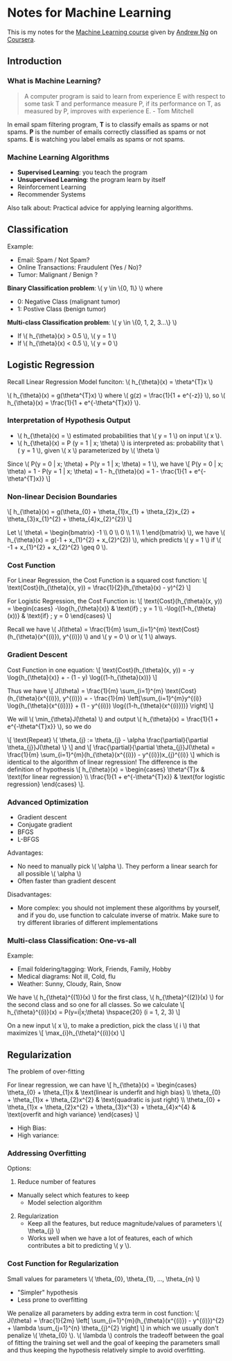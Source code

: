 # Notes for Machine Learning #

This is my notes for the [Machine Learning course](http://class.coursera.org/ml-003/) given by [Andrew Ng](http://ai.stanford.edu/~ang/) on [Coursera](http://www.coursera.org).

## Introduction ##

### What is Machine Learning? ###

> A computer program is said to learn from experience E with respect to some task T and performance measure P, if its performance on T, as measured by P, improves with experience E. - Tom Mitchell

In email spam filtering program, **T** is to classify emails as spams or not spams. **P** is the number of emails correctly classified as spams or not spams. **E** is watching you label emails as spams or not spams.

### Machine Learning Algorithms ###

- **Supervised Learning**: you teach the program
- **Unsupervised Learning**: the program learn by itself
- Reinforcement Learning
- Recommender Systems

Also talk about: Practical advice for applying learning algorithms.

## Classification ##

Example:

- Email: Spam / Not Spam?
- Online Transactions: Fraudulent (Yes / No)?
- Tumor: Malignant / Benign ?

**Binary Classification problem**: \\( y \in \\{0, 1\\} \\) where

- 0: Negative Class (malignant tumor)
- 1: Postive Class (benign tumor)

**Multi-class Classification problem**: \\( y \in \\{0, 1, 2, 3...\\} \\)

- If \\( h\_{\theta}(x) > 0.5 \\), \\( y = 1 \\)
- If \\( h\_{\theta}(x) < 0.5 \\), \\( y = 0 \\)

## Logistic Regression ##

Recall Linear Regression Model funciton: \\( h\_{\theta}(x) = \theta^{T}x \\)

\\( h\_{\theta}(x) = g(\theta^{T}x) \\) where \\( g(z) = \frac{1}{1 + e^{-z}} \\), so
\\( h\_{\theta}(x) = \frac{1}{1 + e^{-\theta^{T}x}} \\).

### Interpretation of Hypothesis Output ###

- \\( h\_{\theta}(x) = \\) estimated probabilities that \\( y = 1 \\) on input \\( x \\).
- \\( h\_{\theta}(x) = P (y = 1 | x; \theta) \\) is interpreted as:
probability that \\( y = 1 \\), given \\( x \\) parameterized by \\( \theta \\)

Since \\( P(y = 0 | x; \theta) + P(y = 1 | x; \theta) = 1 \\), we have \\[ P(y = 0 | x; \theta) = 1 - P(y = 1 | x; \theta) = 1 - h\_{\theta}(x) = 1 - \frac{1}{1 + e^{-\theta^{T}x}} \\]

### Non-linear Decision Boundaries ###

\\[ h\_{\theta}(x) = g(\theta\_{0} + \theta\_{1}x\_{1} + \theta\_{2}x\_{2} + \theta\_{3}x\_{1}^{2} + \theta\_{4}x\_{2}^{2}) \\]

Let \\( \theta\ = \\begin{bmatrix} -1 \\\\ 0 \\\\ 0 \\\\ 1 \\\\ 1 \\end{bmatrix} \\), we have \\( h\_{\theta}(x) = g(-1 + x\_{1}^{2} + x\_{2}^{2}) \\), which predicts \\( y = 1 \\) if \\( -1 + x\_{1}^{2} + x\_{2}^{2} \geq 0 \\).

### Cost Function ###

For Linear Regression, the Cost Function is a squared cost function:
\\[ \text{Cost}(h\_{\theta}(x, y)) = \frac{1}{2}(h\_{\theta}(x) - y)^{2} \\]

For Logistic Regression, the Cost Function is:
\\[ \text{Cost}(h\_{\theta}(x, y)) = \begin{cases} -\log{h\_{\theta}(x)} & \text{if} \; y = 1 \\\\
-\log{(1-h\_{\theta}(x))} & \text{if} \; y = 0 \end{cases} \\]

Recall we have \\( J(\theta) = \frac{1}{m} \sum\_{i=1}^{m} \text{Cost}(h\_{\theta}(x^{(i)}), y^{(i)}) \\) and \\( y = 0 \\) or \\( 1 \\) always.

### Gradient Descent ###

Cost Function in one equation:
\\[ \text{Cost}(h\_{\theta}(x, y)) = -y \log{h\_{\theta}(x)} + - (1 - y) \log{(1-h\_{\theta}(x))} \\]

Thus we have
\\[ J(\theta) = \frac{1}{m} \sum\_{i=1}^{m} \text{Cost}(h\_{\theta}(x^{(i)}), y^{(i)}) = - \frac{1}{m} \left[\sum\_{i=1}^{m}y^{(i)} \log{h\_{\theta}(x^{(i)})} + (1 - y^{(i)}) \log{(1-h\_{\theta}(x^{(i)}))} \right] \\]

We will \\( \min_{\theta}J(\theta) \\) and output \\( h\_{\theta}(x) = \frac{1}{1 + e^{-\theta^{T}x}} \\), so we do

\\[ \text{Repeat} \\{ \theta\_{j} := \theta\_{j} - \alpha \frac{\partial}{\partial \theta\_{j}}J(\theta) \\} \\]
and \\[ \frac{\partial}{\partial \theta\_{j}}J(\theta) = \frac{1}{m} \sum\_{i=1}^{m}(h\_{\theta}(x^{(i)}) - y^{(i)})x\_{j}^{(i)} \\] which is identical to the algorithm of linear regression! The difference is the definition of hypothesis \\[ h\_{\theta}(x) = \begin{cases} \theta^{T}x & \text{for linear regression} \\\\ \frac{1}{1 + e^{-\theta^{T}x}} & \text{for logistic regression} \end{cases} \\].

### Advanced Optimization ###

- Gradient descent
- Conjugate gradient
- BFGS
- L-BFGS

Advantages:

-  No need to manually pick \\( \alpha \\). They perform a linear search for all possible \\( \alpha \\)
-  Often faster than gradient descent

Disadvantages:

-  More complex: you should not implement these algorithms by yourself, and if you do, use function to calculate inverse of matrix. Make sure to try different libraries of different implementations

### Multi-class Classification: One-vs-all  ###

Example:

- Email foldering/tagging: Work, Friends, Family, Hobby
- Medical diagrams: Not ill, Cold, flu
- Weather: Sunny, Cloudy, Rain, Snow

We have \\( h\_{\theta}^{(1)}(x) \\) for the first class, \\( h\_{\theta}^{(2)}(x) \\) for the second class and so one for all classes. So we calculate
\\[ h\_{\theta}^{(i)}(x) = P(y=i|x;\theta) \hspace{20} (i = 1, 2, 3) \\]

On a new input \\( x \\), to make a prediction, pick the class \\( i \\) that maximizes \\[ \max\_{i}h\_{\theta}^{(i)}(x) \\]

## Regularization ##

The problem of over-fitting

For linear regression, we can have
\\[ h\_{\theta}(x) = \begin{cases} \theta\_{0} + \theta\_{1}x & \text{linear is underfit and high bias} \\\\ \theta\_{0} + \theta\_{1}x + \theta\_{2}x^{2} & \text{quadratic is just right} \\\\ \theta\_{0} + \theta\_{1}x + \theta\_{2}x^{2} + \theta\_{3}x^{3} + \theta\_{4}x^{4} & \text{overfit and high variance} \end{cases} \\]

- High Bias: 
- High variance: 

### Addressing Overfitting ###

Options:

1. Reduce number of features
  - Manually select which features to keep
	- Model selection algorithm
2. Regularization
	- Keep all the features, but reduce magnitude/values of parameters \\( \theta\_{j} \\)
	- Works well when we have a lot of features, each of which contributes a bit to predicting \\( y \\).

### Cost Function for Regularization ###

Small values for parameters \\( \theta\_{0}, \theta\_{1}, ..., \theta_{n} \\)

- "Simpler" hypothesis
- Less prone to overfitting

We penalize all parameters by adding extra term in cost function:
\\[ J(\theta) = \frac{1}{2m} \left[ \sum\_{i=1}^{m}(h\_{\theta}(x^{(i)}) - y^{(i)})^{2} + \lambda \sum\_{j=1}^{n} \theta\_{j}^{2} \right] \\] in which we usually don't penalize \\( \theta\_{0} \\). \\( \lambda \\) controls the tradeoff between the goal of fitting the training set well and the goal of keeping the parameters small and thus keeping the hypothesis relatively simple to avoid overfitting.

